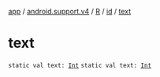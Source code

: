 [app](../../../index.md) / [android.support.v4](../../index.md) / [R](../index.md) / [id](index.md) / [text](./text.md)

# text

`static val text: `[`Int`](https://kotlinlang.org/api/latest/jvm/stdlib/kotlin/-int/index.html)
`static val text: `[`Int`](https://kotlinlang.org/api/latest/jvm/stdlib/kotlin/-int/index.html)